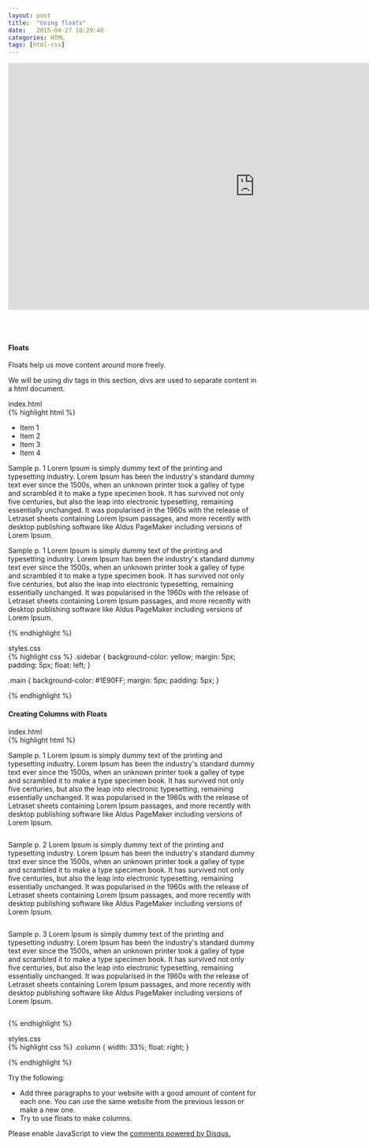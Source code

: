 ```yaml
---
layout: post
title:  "Using floats"
date:   2015-04-27 18:29:48
categories: HTML
tags: [html-css]
---
```


<iframe src="https://player.vimeo.com/video/127847017" width="1000" height="500" frameborder="0" webkitallowfullscreen mozallowfullscreen allowfullscreen></iframe>

<br><br>

<div class="not-on-video">
  <h4>Floats</h4>
  <p>Floats help us move content around more freely.</p>
  <p>We will be using div tags in this section, divs are used to separate content in a html document.</p>
</div>


<figcaption>index.html</figcaption>
{% highlight html %}
<!DOCTYPE html>
<html>
  <head>
    <title>Using Floats</title>
    <link rel="stylesheet" type="text/css" href="css/styles.css">
  </head>
  <body>
    <div class="sidebar">
      <ul>
        <li>Item 1</li>
        <li>Item 2</li>
        <li>Item 3</li>
        <li>Item 4</li>
      </ul> 
    </div>
    <div class="main">
      <p>Sample p. 1 Lorem Ipsum is simply dummy text of the printing and typesetting industry. Lorem Ipsum has been the industry's standard dummy text ever since the 1500s, when an unknown printer took a galley of type and scrambled it to make a type specimen book. It has survived not only five centuries, but also the leap into electronic typesetting, remaining essentially unchanged. It was popularised in the 1960s with the release of Letraset sheets containing Lorem Ipsum passages, and more recently with desktop publishing software like Aldus PageMaker including versions of Lorem Ipsum.</p>
      <p> Sample p. 1 Lorem Ipsum is simply dummy text of the printing and typesetting industry. Lorem Ipsum has been the industry's standard dummy text ever since the 1500s, when an unknown printer took a galley of type and scrambled it to make a type specimen book. It has survived not only five centuries, but also the leap into electronic typesetting, remaining essentially unchanged. It was popularised in the 1960s with the release of Letraset sheets containing Lorem Ipsum passages, and more recently with desktop publishing software like Aldus PageMaker including versions of Lorem Ipsum.</p> 
    </div>
  </body>
</html>


{% endhighlight %}

<figcaption>styles.css</figcaption>
{% highlight css %}
.sidebar {
  background-color: yellow;
  margin: 5px;
  padding: 5px;
  float: left;
}


.main {
  background-color: #1E90FF;
  margin: 5px;
  padding: 5px;
}



{% endhighlight %}


<h4>Creating Columns with Floats</h4>

<figcaption>index.html</figcaption>
{% highlight html %}

<!DOCTYPE html>
<html>
  <head>
    <title>Using Floats</title>
    <link rel="stylesheet" type="text/css" href="css/styles.css">
  </head>
  <body>
    <div class="column">
      <p>Sample p. 1 Lorem Ipsum is simply dummy text of the printing and typesetting industry. Lorem Ipsum has been the industry's standard dummy text ever since the 1500s, when an unknown printer took a galley of type and scrambled it to make a type specimen book. It has survived not only five centuries, but also the leap into electronic typesetting, remaining essentially unchanged. It was popularised in the 1960s with the release of Letraset sheets containing Lorem Ipsum passages, and more recently with desktop publishing software like Aldus PageMaker including versions of Lorem Ipsum.</p>
    </div>  
    <div class="column">
      <p>Sample p. 2 Lorem Ipsum is simply dummy text of the printing and typesetting industry. Lorem Ipsum has been the industry's standard dummy text ever since the 1500s, when an unknown printer took a galley of type and scrambled it to make a type specimen book. It has survived not only five centuries, but also the leap into electronic typesetting, remaining essentially unchanged. It was popularised in the 1960s with the release of Letraset sheets containing Lorem Ipsum passages, and more recently with desktop publishing software like Aldus PageMaker including versions of Lorem Ipsum.</p>
    </div>  
    <div class="column">
      <p>Sample p. 3 Lorem Ipsum is simply dummy text of the printing and typesetting industry. Lorem Ipsum has been the industry's standard dummy text ever since the 1500s, when an unknown printer took a galley of type and scrambled it to make a type specimen book. It has survived not only five centuries, but also the leap into electronic typesetting, remaining essentially unchanged. It was popularised in the 1960s with the release of Letraset sheets containing Lorem Ipsum passages, and more recently with desktop publishing software like Aldus PageMaker including versions of Lorem Ipsum.</p>
    </div>  
  </body>
</html>

{% endhighlight %}

<figcaption>styles.css</figcaption>
{% highlight css %}
.column {
  width: 33%;
  float: right;
}

{% endhighlight %}

<p>Try the following:</p>
<ul>
  <li>Add three paragraphs to your website with a good amount of content for each one.  You can use the same website from the previous lesson or make a new one.</li>
  <li>Try to use floats to make columns.</li>
</ul> 

<div id="disqus_thread"></div>
<script type="text/javascript">
    /* * * CONFIGURATION VARIABLES * * */
    var disqus_shortname = 'devschool';

    /* * * DON'T EDIT BELOW THIS LINE * * */
    (function() {
        var dsq = document.createElement('script'); dsq.type = 'text/javascript'; dsq.async = true;
        dsq.src = '//' + disqus_shortname + '.disqus.com/embed.js';
        (document.getElementsByTagName('head')[0] || document.getElementsByTagName('body')[0]).appendChild(dsq);
    })();
</script>
<noscript>Please enable JavaScript to view the <a href="https://disqus.com/?ref_noscript" rel="nofollow">comments powered by Disqus.</a></noscript>
